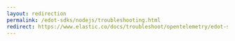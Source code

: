 ```yaml
---
layout: redirection
permalink: /edot-sdks/nodejs/troubleshooting.html
redirect: https://www.elastic.co/docs/troubleshoot/opentelemetry/edot-sdks/nodejs/index
---
```

